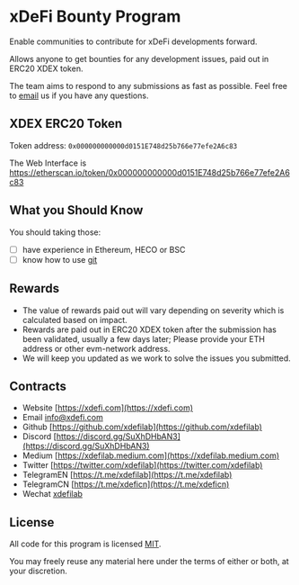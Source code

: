 # xDeFi Bounty Program

Enable communities to contribute for xDeFi developments forward.

Allows anyone to get bounties for any development issues, paid out in ERC20 XDEX token. 

The team aims to respond to any submissions as fast as possible. Feel free to [email](mailto:info@xdefi.com) us if you have any questions.

## XDEX ERC20 Token

Token address: `0x000000000000d0151E748d25b766e77efe2A6c83`

The Web Interface is https://etherscan.io/token/0x000000000000d0151E748d25b766e77efe2A6c83

## What you Should Know

You should taking those:

- [ ] have experience in Ethereum, HECO or BSC
- [ ] know how to use [git]

## Rewards

- The value of rewards paid out will vary depending on severity which is calculated based on impact.
- Rewards are paid out in ERC20 XDEX token after the submission has been validated, usually a few days later; Please provide your ETH address or other evm-network address.
- We will keep you updated as we work to solve the issues you submitted.

## Contracts

- Website [https://xdefi.com](https://xdefi.com)
- Email [info@xdefi.com](mailto:info@xdefi.com)
- Github [https://github.com/xdefilab](https://github.com/xdefilab)
- Discord [https://discord.gg/SuXhDHbAN3](https://discord.gg/SuXhDHbAN3)
- Medium [https://xdefilab.medium.com](https://xdefilab.medium.com)
- Twitter [https://twitter.com/xdefilab](https://twitter.com/xdefilab)
- TelegramEN [https://t.me/xdefilab](https://t.me/xdefilab)
- TelegramCN [https://t.me/xdeficn](https://t.me/xdeficn)
- Wechat [xdefilab](xdefilab)

## License

All code for this program is licensed [MIT]. 

You may freely reuse any material here under the terms of either or both, at your discretion.


<!-- links -->
[git]: https://git-scm.com/
[MIT]: https://opensource.org/licenses/MIT

